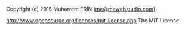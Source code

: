 Copyright (c) 2015 Muharrem ERİN (me@mewebstudio.com)

http://www.opensource.org/licenses/mit-license.php The MIT License